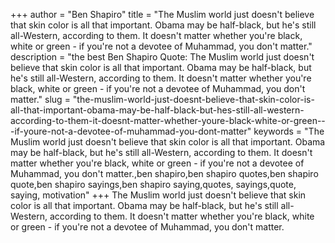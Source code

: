 +++
author = "Ben Shapiro"
title = "The Muslim world just doesn't believe that skin color is all that important. Obama may be half-black, but he's still all-Western, according to them. It doesn't matter whether you're black, white or green - if you're not a devotee of Muhammad, you don't matter."
description = "the best Ben Shapiro Quote: The Muslim world just doesn't believe that skin color is all that important. Obama may be half-black, but he's still all-Western, according to them. It doesn't matter whether you're black, white or green - if you're not a devotee of Muhammad, you don't matter."
slug = "the-muslim-world-just-doesnt-believe-that-skin-color-is-all-that-important-obama-may-be-half-black-but-hes-still-all-western-according-to-them-it-doesnt-matter-whether-youre-black-white-or-green---if-youre-not-a-devotee-of-muhammad-you-dont-matter"
keywords = "The Muslim world just doesn't believe that skin color is all that important. Obama may be half-black, but he's still all-Western, according to them. It doesn't matter whether you're black, white or green - if you're not a devotee of Muhammad, you don't matter.,ben shapiro,ben shapiro quotes,ben shapiro quote,ben shapiro sayings,ben shapiro saying,quotes, sayings,quote, saying, motivation"
+++
The Muslim world just doesn't believe that skin color is all that important. Obama may be half-black, but he's still all-Western, according to them. It doesn't matter whether you're black, white or green - if you're not a devotee of Muhammad, you don't matter.
